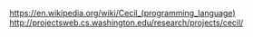 https://en.wikipedia.org/wiki/Cecil_(programming_language)
http://projectsweb.cs.washington.edu/research/projects/cecil/

